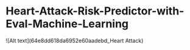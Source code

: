 # Heart-Attack-Risk-Predictor-with-Eval-Machine-Learning
![Alt text](64e8dd618da6952e60aadebd_Heart Attack)
